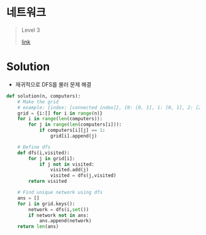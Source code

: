 # 네트워크

> Level 3
>
> [link](https://programmers.co.kr/learn/courses/30/lessons/43162)

# Solution

- 재귀적으로 DFS를 불러 문제 해결

```python
def solution(n, computers):
    # Make the grid
    # example: {index: [connected index]}, {0: [0, 1], 1: [0, 1], 2: [2]}
    grid = {i:[] for i in range(n)}
    for i in range(len(computers)):
        for j in range(len(computers[i])):
            if computers[i][j] == 1:
                grid[i].append(j)

    # Define dfs
    def dfs(i,visited):
        for j in grid[i]:
            if j not in visited:
                visited.add(j)
                visited = dfs(j,visited)
        return visited

    # Find unique network using dfs
    ans = []
    for i in grid.keys():
        network = dfs(i,set())
        if network not in ans:
            ans.append(network)
    return len(ans)
```
